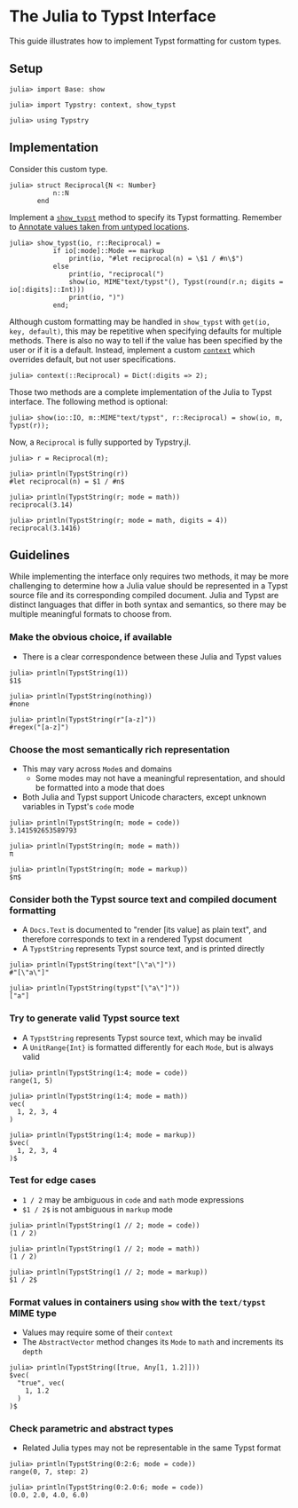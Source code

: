 
# The Julia to Typst Interface

This guide illustrates how to implement Typst formatting for custom types.

## Setup

```jldoctest 1
julia> import Base: show

julia> import Typstry: context, show_typst

julia> using Typstry
```

## Implementation

Consider this custom type.

```jldoctest 1
julia> struct Reciprocal{N <: Number}
           n::N
       end
```

Implement a [`show_typst`](@ref) method to specify its Typst formatting. Remember to
[Annotate values taken from untyped locations](https://docs.julialang.org/en/v1/manual/performance-tips/#Annotate-values-taken-from-untyped-locations).

```jldoctest 1
julia> show_typst(io, r::Reciprocal) =
           if io[:mode]::Mode == markup
               print(io, "#let reciprocal(n) = \$1 / #n\$")
           else
               print(io, "reciprocal(")
               show(io, MIME"text/typst"(), Typst(round(r.n; digits = io[:digits]::Int)))
               print(io, ")")
           end;
```

Although custom formatting may be handled in `show_typst` with `get(io, key, default)`,
this may be repetitive when specifying defaults for multiple methods.
There is also no way to tell if the value has been
specified by the user or if it is a default.
Instead, implement a custom [`context`](@ref) which overrides default,
but not user specifications.

```jldoctest 1
julia> context(::Reciprocal) = Dict(:digits => 2);
```

Those two methods are a complete implementation of the Julia to Typst interface.
The following method is optional:

```jldoctest 1
julia> show(io::IO, m::MIME"text/typst", r::Reciprocal) = show(io, m, Typst(r));
```

Now, a `Reciprocal` is fully supported by Typstry.jl.

```jldoctest 1
julia> r = Reciprocal(π);

julia> println(TypstString(r))
#let reciprocal(n) = $1 / #n$

julia> println(TypstString(r; mode = math))
reciprocal(3.14)

julia> println(TypstString(r; mode = math, digits = 4))
reciprocal(3.1416)
```

## Guidelines

While implementing the interface only requires two methods,
it may be more challenging to determine how a Julia value should be
represented in a Typst source file and its corresponding compiled document.
Julia and Typst are distinct languages that differ in both syntax and semantics,
so there may be multiple meaningful formats to choose from.

### Make the obvious choice, if available

- There is a clear correspondence between these Julia and Typst values

```jldoctest 1
julia> println(TypstString(1))
$1$

julia> println(TypstString(nothing))
#none

julia> println(TypstString(r"[a-z]"))
#regex("[a-z]")
```

### Choose the most semantically rich representation

- This may vary across `Mode`s and domains
    - Some modes may not have a meaningful representation, and should be formatted into a mode that does
- Both Julia and Typst support Unicode characters, except unknown variables in Typst's `code` mode

```jldoctest 1
julia> println(TypstString(π; mode = code))
3.141592653589793

julia> println(TypstString(π; mode = math))
π

julia> println(TypstString(π; mode = markup))
$π$
```

### Consider both the Typst source text and compiled document formatting

- A `Docs.Text` is documented to "render [its value] as plain text", and therefore corresponds to text in a rendered Typst document
- A `TypstString` represents Typst source text, and is printed directly

```jldoctest 1
julia> println(TypstString(text"[\"a\"]"))
#"[\"a\"]"

julia> println(TypstString(typst"[\"a\"]"))
["a"]
```

### Try to generate valid Typst source text

- A `TypstString` represents Typst source text, which may be invalid
- A `UnitRange{Int}` is formatted differently for each `Mode`, but is always valid

```jldoctest 1
julia> println(TypstString(1:4; mode = code))
range(1, 5)

julia> println(TypstString(1:4; mode = math))
vec(
  1, 2, 3, 4
)

julia> println(TypstString(1:4; mode = markup))
$vec(
  1, 2, 3, 4
)$
```

### Test for edge cases

- `1 / 2` may be ambiguous in `code` and `math` mode expressions
- `$1 / 2$` is not ambiguous in `markup` mode

```jldoctest 1
julia> println(TypstString(1 // 2; mode = code))
(1 / 2)

julia> println(TypstString(1 // 2; mode = math))
(1 / 2)

julia> println(TypstString(1 // 2; mode = markup))
$1 / 2$
```

### Format values in containers using `show` with the `text/typst` MIME type

- Values may require some of their `context`
- The `AbstractVector` method changes its `Mode` to `math` and increments its `depth`

```jldoctest 1
julia> println(TypstString([true, Any[1, 1.2]]))
$vec(
  "true", vec(
    1, 1.2
  )
)$
```

### Check parametric and abstract types

- Related Julia types may not be representable in the same Typst format

```jldoctest 1
julia> println(TypstString(0:2:6; mode = code))
range(0, 7, step: 2)

julia> println(TypstString(0:2.0:6; mode = code))
(0.0, 2.0, 4.0, 6.0)
```
